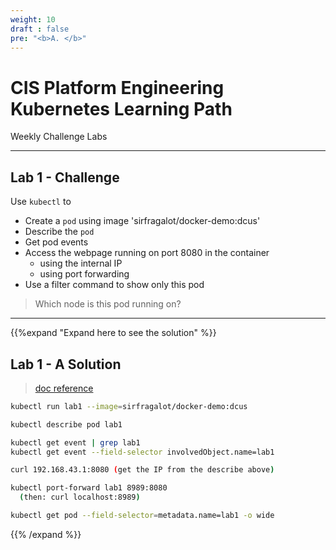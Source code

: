 ```yaml
---
weight: 10
draft : false
pre: "<b>A. </b>"
---
```


# **CIS Platform Engineering Kubernetes Learning Path**

Weekly Challenge Labs


---

## Lab 1 - Challenge

Use `kubectl` to

- Create a `pod` using image 'sirfragalot/docker-demo:dcus'
- Describe the `pod`
- Get pod events
- Access the webpage running on port 8080 in the container
  - using the internal IP
  - using port forwarding
- Use a filter command to show only this pod

> Which node is this pod running on?

---
{{%expand "Expand here to see the solution" %}}

## Lab 1 - A Solution

> [doc reference](https://kubernetes.io/docs/home/)

```bash
kubectl run lab1 --image=sirfragalot/docker-demo:dcus

kubectl describe pod lab1

kubectl get event | grep lab1
kubectl get event --field-selector involvedObject.name=lab1

curl 192.168.43.1:8080 (get the IP from the describe above)

kubectl port-forward lab1 8989:8080
  (then: curl localhost:8989)

kubectl get pod --field-selector=metadata.name=lab1 -o wide
```
{{% /expand %}}
